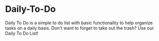 # Daily-To-Do
Daily To Do is a simple to do list with basic functionality to help organize tasks on a daily basis. Don't want to forget to take out the trash? Use our Daily To Do List!
